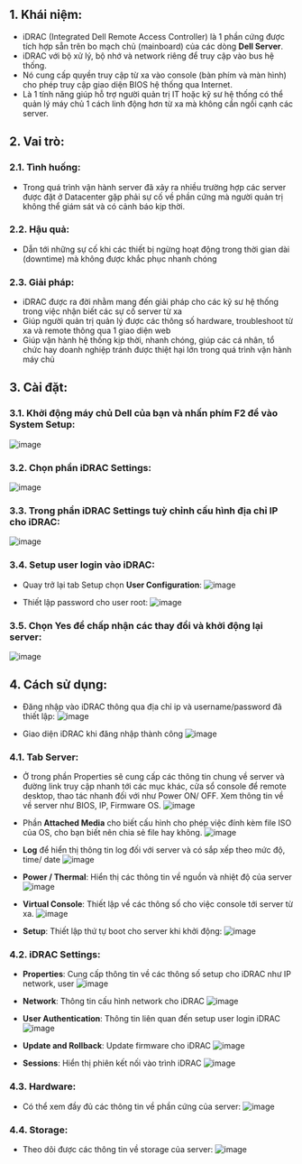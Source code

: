 ## 1. Khái niệm:
- iDRAC (Integrated Dell Remote Access Controller) là 1 phần cứng được tích hợp sẵn trên bo mạch chủ (mainboard) của các dòng **Dell Server**.
- iDRAC với bộ xử lý, bộ nhớ và network riêng để truy cập vào bus hệ thống.
- Nó cung cấp quyền truy cập từ xa vào console (bàn phím và màn hình) cho phép truy cập giao diện BIOS hệ thống qua Internet.
- Là 1 tính năng giúp hỗ trợ người quản trị IT hoặc kỹ sư hệ thống có thể quản lý máy chủ 1 cách linh động hơn từ xa mà không cần ngồi cạnh các server.

## 2. Vai trò:
### 2.1. Tình huống:
- Trong quá trình vận hành server đã xảy ra nhiều trường hợp các server được đặt ở Datacenter gặp phải sự cố về phần cứng mà người quản trị không thể giám sát và có cảnh báo kịp thời.
### 2.2. Hậu quả:
- Dẫn tới những sự cố khi các thiết bị ngừng hoạt động trong thời gian dài (downtime) mà không được khắc phục nhanh chóng
### 2.3. Giải pháp:
- iDRAC được ra đời nhằm mang đến giải pháp cho các kỹ sư hệ thống trong việc nhận biết các sự cố server từ xa
- Giúp người quản trị quản lý được các thông số hardware, troubleshoot từ xa và remote thông qua 1 giao diện web
- Giúp vận hành hệ thống kịp thời, nhanh chóng, giúp các cá nhân, tổ chức hay doanh nghiệp tránh được thiệt hại lớn trong quá trình vận hành máy chủ 

## 3. Cài đặt:
### 3.1. Khởi động máy chủ Dell của bạn và nhấn phím F2 để vào **System Setup**:
![image](https://github.com/user-attachments/assets/61a0565c-dd5b-40b7-b3db-024989cbb938)

### 3.2. Chọn phần **iDRAC Settings**:
![image](https://github.com/user-attachments/assets/ba9097e2-80c7-4fac-abea-f7a71d1d2f4c)

### 3.3. Trong phần iDRAC Settings tuỳ chỉnh cấu hình địa chỉ IP cho iDRAC:
![image](https://github.com/user-attachments/assets/cd3a56d3-bad9-4e38-8bb8-934edf222b7d)

### 3.4. Setup user login vào iDRAC:
- Quay trở lại tab Setup chọn **User Configuration**:
![image](https://github.com/user-attachments/assets/62951cfa-a07e-4a7d-aafe-8947afde490f)

- Thiết lập password cho user root:
![image](https://github.com/user-attachments/assets/9746ae49-cedf-4974-b968-492fbb07a885)

### 3.5. Chọn Yes để chấp nhận các thay đổi và khởi động lại server:
![image](https://github.com/user-attachments/assets/80f87923-ac78-44c2-b88c-a25e2fd431db)

## 4. Cách sử dụng:
- Đăng nhập vào iDRAC thông qua địa chỉ ip và username/password đã thiết lập:
![image](https://github.com/user-attachments/assets/8f41a8e2-e01f-4668-aa80-c2e14c076e05)

- Giao diện iDRAC khi đăng nhập thành công
![image](https://github.com/user-attachments/assets/a5551bee-736d-48c9-991c-8d0505045c36)

### 4.1. Tab Server:
- Ở trong phần Properties sẽ cung cấp các thông tin chung về server và đường link truy cập nhanh tới các mục khác, cửa sổ console để remote desktop, thao tác nhanh đối với như Power ON/ OFF. Xem thông tin về về server như BIOS, IP, Firmware OS.
![image](https://github.com/user-attachments/assets/44c38203-c79c-44eb-ac34-2747d2f50727)

- Phần **Attached Media** cho biết cấu hình cho phép việc đính kèm file ISO của OS, cho bạn biết nên chia sẻ file hay không.
![image](https://github.com/user-attachments/assets/eff3c17d-ff42-4453-8c21-b5e5eedbfe2a)

- **Log** để hiển thị thông tin log đối với server và có sắp xếp theo mức độ, time/ date
![image](https://github.com/user-attachments/assets/8c6270a0-bc0f-44a7-a3e8-b3e5ca97c714)

- **Power / Thermal**: Hiển thị các thông tin về nguồn và nhiệt độ của server
![image](https://github.com/user-attachments/assets/3c5e3dd2-90a0-4c16-ada3-21317063ff69)

- **Virtual Console**: Thiết lập về các thông số cho việc console tới server từ xa.
![image](https://github.com/user-attachments/assets/902f5994-41bc-49ac-b83a-662938aad11a)

- **Setup**: Thiết lập thứ tự boot cho server khi khởi động:
![image](https://github.com/user-attachments/assets/b7123f66-3421-4520-8a62-f994dbd3b4e3)

### 4.2. iDRAC Settings:
- **Properties**: Cung cấp thông tin về các thông số setup cho iDRAC như IP network, user
![image](https://github.com/user-attachments/assets/1a3e1ec9-03a3-4db6-8f75-999353695591)

- **Network**: Thông tin cấu hình network cho iDRAC
![image](https://github.com/user-attachments/assets/d24e8eb3-bc31-48f1-a37e-e21c8a60b7fa)

- **User Authentication**: Thông tin liên quan đến setup user login iDRAC
![image](https://github.com/user-attachments/assets/c820e000-b5be-401e-b22b-c30eadaafa14)

- **Update and Rollback**: Update firmware cho iDRAC
![image](https://github.com/user-attachments/assets/6f29136e-af92-4378-a82b-caf22c470cc1)

- **Sessions**: Hiển thị phiên kết nối vào trình iDRAC
![image](https://github.com/user-attachments/assets/e6060f28-298d-429c-a66b-3b31d6d14d4d)

### 4.3. Hardware:
- Có thể xem đầy đủ các thông tin về phần cứng của server:
![image](https://github.com/user-attachments/assets/030379e3-01db-42b5-9a96-a2feee4611d6)

### 4.4. Storage:
- Theo dõi được các thông tin về storage của server:
![image](https://github.com/user-attachments/assets/953ec4f1-b6de-4639-b793-ca47027c20f0)
